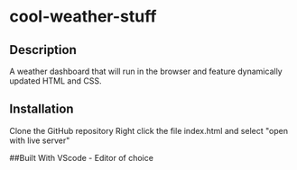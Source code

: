# cool-weather-stuff

## Description
A weather dashboard that will run in the browser and feature dynamically updated HTML and CSS. 

## Installation
Clone the GitHub repository
Right click the file index.html and select "open with live server"

##Built With
VScode - Editor of choice
